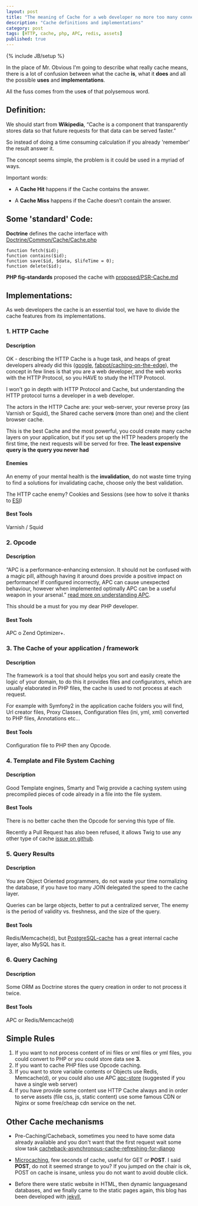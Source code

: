 ```yaml
---
layout: post
title: "The meaning of Cache for a web developer no more too many connection"
description: "Cache definitions and implementations"
category: post
tags: [HTTP, cache, php, APC, redis, assets]
published: true
---
```

{% include JB/setup %}


In the place of Mr. Obvious I'm going to describe what really cache means, there is a lot of confusion between what the cache **is**, what it **does** and all the possible **uses** and **implementations**.

All the fuss comes from the use**s** of that polysemous word.

## Definition:

We should start from **Wikipedia**, “Cache is a component that transparently stores data so that future requests for that data can be served faster.”

So instead of doing a time consuming calculation if you already 'remember' the result answer it.

The concept seems simple, the problem is it could be used in a myriad of ways.

Important words:

- A **Cache Hit** happens if the Cache contains the answer.

- A **Cache Miss** happens if the Cache doesn’t contain the answer.


## Some 'standard' Code:

**Doctrine** defines the cache interface with  [Doctrine/Common/Cache/Cache.php](https://github.com/doctrine/cache/blob/master/lib/Doctrine/Common/Cache/Cache.php)

    function fetch($id);
    function contains($id);
    function save($id, $data, $lifeTime = 0);
    function delete($id);

**PHP fig-standards** proposed the cache with [proposed/PSR-Cache.md](https://github.com/php-fig/fig-standards/issues?labels=Cache&page=1&state=open)

## Implementations:

As web developers the cache is an essential tool, we have to divide the cache features from its implementations.

### 1. HTTP Cache

#### Description

OK - describing the HTTP Cache is a huge task, and heaps of great developers already did this ([google](https://www.google.com/search?q=http+cache), [fabpot/caching-on-the-edge](http://www.slideshare.net/fabpot/caching-on-the-edge)),
the concept in few lines is that you are a web developer, and the web works with the HTTP Protocol, so you HAVE to study the HTTP Protocol.

I won't go in depth with HTTP Protocol and Cache, but understanding the HTTP protocol turns a developer in a web developer.

The actors in the HTTP Cache are: your web-server, your reverse proxy (as Varnish or Squid), the Shared cache server**s**  (more than one) and the client browser cache.

This is the best Cache and the most powerful, you could create many cache layers on your application, but
if you set up the HTTP headers properly the first time, the next requests will be served for free.
**The least expensive query is the query you never had**

#### Enemies

An enemy of your mental health is the **invalidation**, do not waste time trying to find a solutions for invalidating cache,
choose only the best validation.

The HTTP cache enemy? Cookies and Sessions (see how to solve it thanks to [ESI](https://www.google.it/search?client=ubuntu&channel=fs&q=ESI+cache&ie=utf-8&oe=utf-8&redir_esc=&ei=P6QnUbS5AsbKtAbdQQ))

#### Best Tools

Varnish / Squid

### 2. Opcode

#### Description

“APC is a performance-enhancing extension. It should not be confused with a magic pill, although having it around does provide a positive impact on performance!
 If configured incorrectly, APC can cause unexpected behaviour, however when implemented optimally APC can be a useful weapon in your arsenal.”
[read more on understanding APC](http://techportal.inviqa.com/2010/10/07/understanding-apc/).

This should be a must for you my dear PHP developer.

#### Best Tools

APC o Zend Optimizer+.

### 3. The Cache of your application / framework

#### Description

The framework is a tool that should helps you sort and easily create the logic of your domain,
to do this it provides files and configurators, which are usually elaborated in PHP files,
the cache is used to not process at each request.

For example with Symfony2 in the application cache folders you will find, Url creator files, Proxy Classes, Configuration files (ini, yml, xml) converted to PHP files, Annotations etc...

#### Best Tools

Configuration file to PHP then any Opcode.

### 4. Template and File System Caching

#### Description

Good Template engines, Smarty and Twig provide a caching system using precompiled pieces of code already in a file into the file system.

#### Best Tools

There is no better cache then the Opcode for serving this type of file.

Recently a Pull Request has also been refused, it allows Twig to use any other type of cache [issue on github](https://github.com/fabpot/Twig/issues/728).

### 5. Query Results

#### Description

You are Object Oriented programmers, do not waste your time normalizing the database, if you have too many JOIN delegated the speed to the cache layer.

Queries can be large objects, better to put a centralized server,
The enemy is the period of validity vs. freshness, and the size of the query.

#### Best Tools

Redis/Memcache(d), but [PostgreSQL-cache](http://www.slideshare.net/uptimeforce/postgresql-query-cache-pqc) has a great internal cache layer, also MySQL has it.

### 6. Query Caching

#### Description

Some ORM as Doctrine stores the query creation in order to not process it twice.

#### Best Tools

APC or Redis/Memcache(d)

## Simple Rules

1. If you want to not process content of ini files or xml files or yml files, you could convert to PHP or you could store data see **3.**
2. If you want to cache PHP files use Opcode caching.
3. If you want to store variable contents or Objects use Redis, Memcache(d), or you could also use APC [apc-store](http://php.net/manual/en/function.apc-store.php) (suggested if you have a single web server)
4. If you have provide some content use HTTP Cache always and in order to serve assets (file css, js, static content) use some famous CDN or Nginx or some free/cheap cdn service on the net.

## Other Cache mechanisms

- Pre-Caching/Cacheback, sometimes you need to have some data already available and you don't want that the first request wait some slow task [cacheback-asynchronous-cache-refreshing-for-django](http://codeinthehole.com/writing/cacheback-asynchronous-cache-refreshing-for-django)

- [Microcaching](http://www.howtoforge.com/why-you-should-always-use-nginx-with-microcaching), few seconds of cache, useful for GET or **POST**.
 I said **POST**, do not it seemed strange to you? If you jumped on the chair is ok, POST on cache is insane, unless you do not want to avoid double click.

- Before there were static website in HTML, then dynamic languages ​​and databases, and we finally came to the static pages again, this blog has been developed with [jekyll](http://jekyllbootstrap.com/lessons/jekyll-introduction.html),
